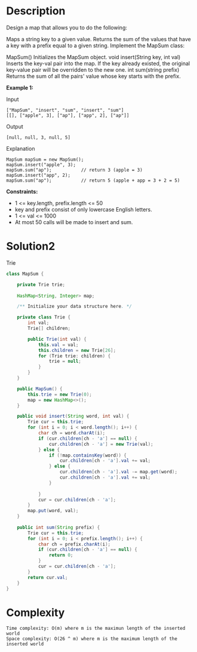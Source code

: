 # Description
Design a map that allows you to do the following:

Maps a string key to a given value.
Returns the sum of the values that have a key with a prefix equal to a given string.
Implement the MapSum class:

MapSum() Initializes the MapSum object.
void insert(String key, int val) Inserts the key-val pair into the map. If the key already existed, the original key-value pair will be overridden to the new one.
int sum(string prefix) Returns the sum of all the pairs' value whose key starts with the prefix.
 

**Example 1:**

Input
```
["MapSum", "insert", "sum", "insert", "sum"]
[[], ["apple", 3], ["ap"], ["app", 2], ["ap"]]
```
Output
```
[null, null, 3, null, 5]
```
Explanation
```
MapSum mapSum = new MapSum();
mapSum.insert("apple", 3);  
mapSum.sum("ap");           // return 3 (apple = 3)
mapSum.insert("app", 2);    
mapSum.sum("ap");           // return 5 (apple + app = 3 + 2 = 5)
``` 

**Constraints:**
* 1 <= key.length, prefix.length <= 50
* key and prefix consist of only lowercase English letters.
* 1 <= val <= 1000
* At most 50 calls will be made to insert and sum.

# Solution2
Trie
```java
class MapSum {

    private Trie trie;
    
    HashMap<String, Integer> map;

    /** Initialize your data structure here. */

    private class Trie {
        int val;
        Trie[] children;

        public Trie(int val) {
            this.val = val;
            this.children = new Trie[26];
            for (Trie trie: children) {
                trie = null;
            }
        }
    }

    public MapSum() {
        this.trie = new Trie(0);
        map = new HashMap<>();
    }

    public void insert(String word, int val) {
        Trie cur = this.trie;
        for (int i = 0; i < word.length(); i++) {
            char ch = word.charAt(i);
            if (cur.children[ch - 'a'] == null) {
                cur.children[ch - 'a'] = new Trie(val);
            } else {
                if (!map.containsKey(word)) {
                    cur.children[ch - 'a'].val += val;
                } else {
                    cur.children[ch - 'a'].val -= map.get(word);
                    cur.children[ch - 'a'].val += val;
                }
                
            }
            cur = cur.children[ch - 'a'];
        }
        map.put(word, val);
    }
    
    public int sum(String prefix) {
        Trie cur = this.trie;
        for (int i = 0; i < prefix.length(); i++) {
            char ch = prefix.charAt(i);
            if (cur.children[ch - 'a'] == null) {
                return 0;
            }
            cur = cur.children[ch - 'a'];
        }
        return cur.val;
    }
}
```
# Complexity
```
Time complexity: O(m) where m is the maximun length of the inserted world
Space complexity: O(26 ^ m) where m is the maximum length of the inserted world
```
